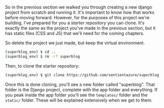 So in the previous section we walked you through creating a new django project from scratch and running it. It's important to know how that works before moving forward. However, for the purposes of this project we're building, I've prepared for you a _starter repository_ you can clone. It's exactly the same as the project you've made in the previous section, but it has static files (CSS and JS) that we'll need for the coming chapters.

So delete the project we just made, but keep the virtual environment.

```bash
(superblog_env) $ cd ..
(superblog_env) $ rm -rf superblog
```

Then, to clone the starter repository:

```bash
(superblog_env) $ git clone https://github.com/sentientazure/superblog.git
```

Once this is done cloning, you'll see a new folder called "superblog". That folder is the Django project, complete with the app folder and everything. If you peak inside the app folder you'll see the `templates/` folder and the `static/` folder. These will be explained extensively when we get to them.
